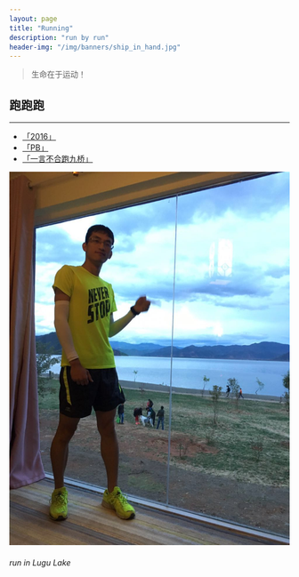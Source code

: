 ```yaml
---
layout: page
title: "Running"
description: "run by run"
header-img: "/img/banners/ship_in_hand.jpg"
---
```


>生命在于运动！

## 跑跑跑

---

* [<u>「2016」</u>](/runningabout/2016)
* [<u>「PB」</u>](/runningabout/pb)
* [<u>「一言不合跑九桥」</u>](/runningabout/9)

![](/img/tmp/luguhu.jpg)  
 
###### run in Lugu Lake



